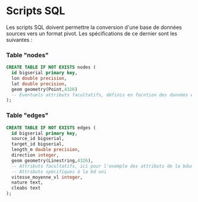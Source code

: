 # Scripts SQL

Les scripts SQL doivent permettre la conversion d'une base de données sources vers un format pivot.
Les spécifications de ce dernier sont les suivantes :

### Table "nodes"

```sql
CREATE TABLE IF NOT EXISTS nodes (
  id bigserial primary key,
  lon double precision,
  lat double precision,
  geom geometry(Point,4326)
  -- Éventuels attributs facultatifs, définis en focntion des données en entrée
);
```

### Table "edges"

```sql
CREATE TABLE IF NOT EXISTS edges (
  id bigserial primary key,
  source_id bigserial,
  target_id bigserial,
  length_m double precision,
  direction integer,
  geom geometry(Linestring,4326),
  -- Attributs facultatifs, ici pour l'exemple des attributs de la bduni
  -- Attributs spécifiques à la bd uni
  vitesse_moyenne_vl integer,
  nature text,
  cleabs text
);
```
